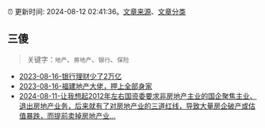 :alarm_clock: 更新时间: 2024-08-12 02:41:36。[文章来源](/README.md)、[文章分类](/TAGS.md)

## 三傻


> 关键字：`地产`、`房地产`、`银行`、`保险`



- [2023-08-16-银行理财少了2万亿](https://www.aicaijing.com.cn/article/18565) 
- [2023-08-16-福建地产大佬，押上全部身家](https://www.aicaijing.com.cn/article/18567) 
- [2024-08-11-让我想起2012年左右国资委要求非房地产主业的国企聚焦主业、退出房地产业务，后来就有了对房地产业的三道红线，导致大量房企破产或估值暴跌，而提前卖掉房地产业...](https://xueqiu.com/3167081651/300630291) 
